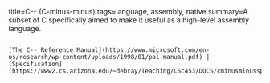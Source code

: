 title=C-- (C-minus-minus)
tags=language, assembly, native
summary=A subset of C specifically aimed to make it useful as a high-level assembly language.
~~~~~~

[The C-- Reference Manual](https://www.microsoft.com/en-us/research/wp-content/uploads/1998/01/pal-manual.pdf) | [Specification](https://www2.cs.arizona.edu/~debray/Teaching/CSc453/DOCS/cminusminusspec.html)


